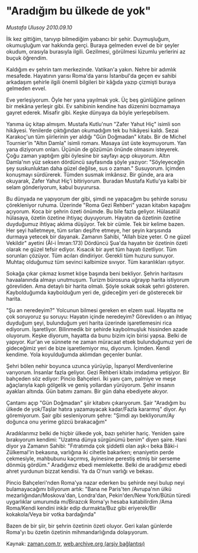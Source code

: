 # "Aradığım bu ülkede de yok"

*Mustafa Ulusoy 2010.09.10*

<td class="news-spot">
<p>İlk kez gittiğim, tanıyıp bilmediğim yabancı bir şehir. Duymuşluğum, okumuşluğum var hakkında gerçi. Buraya gelmeden evvel de bir şeyler okudum, orasıyla burasıyla ilgili. Gezilmesi, görülmesi lüzumlu yerlerini az buçuk öğrendim.</p>
<p><p>Kaldığım ev şehrin tam merkezinde. Vatikan'a yakın. Nehre bir adımlık mesafede. Hayatının yarısı Roma'da yarısı İstanbul'da geçen ev sahibi arkadaşım şehirle ilgili önemli bilgileri bir kâğıda yazıp çizmişti buraya gelmeden evvel. 
<p>Eve yerleşiyorum. Öyle her yana yayılmak yok. Üç beş günlüğüne gelinen bir mekâna yerleşir gibi. Ev sahibinin kendine has düzenini bozmamaya gayret ederek. Misafir gibi. Keşke dünyaya da böyle yerleşebilsem. 
<p>Yanıma üç kitap almışım. Mustafa Kutlu'nun "Zafer Yahut Hiç" isimli son hikâyesi. Yenilerde çıktığından okumadığım tek bu hikâyesi kaldı. Sezai Karakoç'un tüm şiirlerinin yer aldığı "Gün Doğmadan" kitabı. Bir de Michel Tournier'in "Altın Damla" isimli romanı. Masaya üst üste koymuyorum. Yan yana diziyorum onları. Üçünün de gözümün önünde olmasını isteyerek. Çoğu zaman yaptığım gibi öylesine bir sayfayı açıp okuyorum. Altın Damla'nın yüz seksen dördüncü sayfasında şöyle yazıyor: "Söyleyeceğin şey suskunluktan daha güzel değilse, sus o zaman." Susuyorum. İçimden konuşmayı sürdürerek. Tümden susmak imkânsız. Bir günde, ara ara okuyarak, Zafer Yahut Hiç'i bitiriyorum. Buradan Mustafa Kutlu'ya kalbi bir selam gönderiyorum, kabul buyurursa. 
<p>Bu dünyada ne yapıyorum der gibi, şimdi ne yapacağım bu şehirde sorusu çörekleniyor ruhuma. Üzerinde "Roma Gezi Rehberi" yazan kitabın kapağını açıyorum. Koca bir şehrin özeti önümde. Bu bile fazla geliyor. Hülasatül hülasaya, özetin özetine ihtiyaç duyuyorum. Hayatın da özetinin özetine duyduğumuz ihtiyaç aklıma düşüyor. Tek bir cümle. Tek bir kelime bazen. Her şeyi halletmeye, tüm sırları deşifre etmeye, her şeyin karşısında durmaya yetecek bir dayanak. Zamanın Sahibi, "Allah bize yeter. O ne güzel Vekildir" ayetini (Âl-i İmran:173) Dördüncü Şua'da hayatın bir özetinin özeti olarak ne güzel tefsir ediyor. Kısacık bir ayet tüm hayatı özetliyor. Tüm sorunları çözüyor. Tüm acıları dindiriyor. Gerekli tüm huzuru sunuyor. Muhtaç olduğumuz tüm sevinci kalbimize sıvıyor. Tüm karanlıkları ışıtıyor. 
<p>Sokağa çıkar çıkmaz kısmet köşe başında beni bekliyor. Şehrin haritasını havaalanında almayı unutmuşum. Turizm bürosuna uğrayıp harita istiyorum görevliden. Ama detaylı bir harita olmalı. Şöyle sokak sokak şehri gösteren. Kaybolduğumda kaybolduğum yeri de, gideceğim yeri de gösterecek bir harita. 
<p>"Şu an neredeyim?" Yolcunun bilmesi gereken en elzem sual. Hayatta ne çok soruyoruz şu soruyu: Hayatın içinde neredeyim? Görevliden o an ihtiyaç duyduğum şeyi, bulunduğum yeri harita üzerinde işaretlemesini rica ediyorum. İşaretliyor. Bilinmedik bir şehirde kaybolmuşluk hissinden azade oluyorum. Keşke diyorum, hayatta da bunu bizim için birisi yapsa. Belki de yapıyor. Kur'an ve sünnete ne zaman müracaat etsek bulunduğumuz yeri de gideceğimiz yeri de bize işaretlemiyor mu, diyorum. İçimden. Kendi kendime. Yola koyulduğumda aklımdan geçenler bunlar. 
<p>Şehri bölen nehir boyunca uzunca yürüyüp, İspanyol Merdivenlerine varıyorum. İnsanlar fazla geliyor. Gezi Rehberi kitabı imdadıma yetişiyor. Bir bahçeden söz ediyor: Pincio Bahçeleri. İki yanı çam, palmiye ve meşe ağaçlarıyla kaplı gölgelik ve geniş yollardan yürüyorum. Şehir insanın ayakları altında. Gün batımı zamanı. Bir gün daha ebediyete akıyor. 
<p>Çantamı açıp "Gün Doğmadan" şiir kitabını çıkarıyorum. Şair "Aradığım bu ülkede de yok/Taşlar hatıra yazamayacak kadar/Fazla kararmış" diyor. Ayı göremiyorum. Şair gibi sesleniyorum şehre: "Şimdi ayı bekliyorum/Ay doğunca onu yerime gözcü bırakacağım" 
<p>Aradıklarımız belki de hiçbir ülkede yok, bazı şehirler hariç. Yeniden şaire bırakıyorum kendimi: "Uzatma dünya sürgünümü benim" diyen şaire. Hani diyor ya Zamanın Sahibi: "Fıtratımda çok şiddetli olan aşk-ı beka Bâki-i Zülkemal'in bekasına, varlığına iki cihetle bakarken; enaniyetin perde çekmesiyle, mahbubunu kaçırmış, âyinesine perestiş etmiş bir serseme dönmüş gördüm." Aradığımız ebedi memlekette. Belki de aradığımız ebedi ahret yurdunun bizzat kendisi. Ya da O'nun varlığı ve bekası. 
<p>Pincio Bahçeleri'nden Roma'ya nazar ederken bu şehirde neyi bulup neyi bulamayacağımı biliyorum artık: "Bana ne Paris'ten /Avrupa'nın ülkü mezarlığından/Moskova'dan, Londra'dan, Pekin'den/New York/Bütün türedi uygarlıklar umurumda mı/Birazcık Roma'yı hesaba katabilirdim /Ama Roma/Kendi kendini inkâr edip durmakta/Buz gibi eriyerek/Bir kokakola/Veya bir votka bardağında"
<p>Bazen de bir şiir, bir şehrin özetinin özeti oluyor. Geri kalan günlerde Roma'yı bu özetin özetinin mihmandarlığında dolaşıyorum. </p>
<a href="http://web.archive.org/web/20101130190550/mailto:m.ulusoy@zaman.com.tr">
</a></p></p></p></p></p></p></p></p></p></p></p></td>

Kaynak: [zaman.com.tr](http://zaman.com.tr/yazar.do?yazino=1025759), [web.archive.org (arşiv bağlantısı)](http://web.archive.org/web/20101130190550/http://zaman.com.tr/yazar.do?yazino=1025759)
